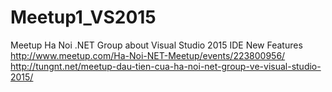 # Meetup1_VS2015
Meetup Ha Noi .NET Group about Visual Studio 2015 IDE New Features
http://www.meetup.com/Ha-Noi-NET-Meetup/events/223800956/
http://tungnt.net/meetup-dau-tien-cua-ha-noi-net-group-ve-visual-studio-2015/
